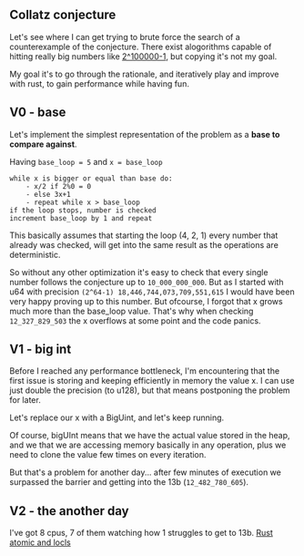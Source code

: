## Collatz conjecture

Let's see where I can get trying to brute force the search of a counterexample of the conjecture. There exist alogorithms capable of hitting really big numbers like [2^100000-1](https://ieeexplore.ieee.org/document/8560077), but copying it's not my goal. 

My goal it's to go through the rationale, and iteratively play and improve with rust, to gain performance while having fun.

## V0 - base

Let's implement the simplest representation of the problem as a **base to compare against**.

Having `base_loop = 5` and `x = base_loop`
```
while x is bigger or equal than base do:
    - x/2 if 2%0 = 0
    - else 3x+1 
    - repeat while x > base_loop
if the loop stops, number is checked
increment base_loop by 1 and repeat
```
This basically assumes that starting the loop (4, 2, 1) every number that already was checked, will get into the same result as the operations are deterministic.

So without any other optimization it's easy to check that every single number follows the conjecture up to `10_000_000_000`. But as I started with u64 with precision `(2^64-1) 18,446,744,073,709,551,615` I would have been very happy proving up to this number. But ofcourse, I forgot that x grows much more than the base_loop value.
That's why when checking `12_327_829_503` the x overflows at some point and the code panics.

## V1 - big int

Before I reached any performance bottleneck, I'm encountering that the first issue is storing and keeping efficiently in memory the value x.
I can use just double the precision (to u128), but that means postponing the problem for later.

Let's replace our x with a BigUint, and let's keep running.

Of course, bigUInt means that we have the actual value stored in the heap, 
and we that we are accessing memory basically in any operation, plus we need to clone the value few times on every iteration.

But that's a problem for another day... after few minutes of execution we surpassed the barrier and getting into the 13b (`12_482_780_605`).

## V2 - the another day

I've got 8 cpus, 7 of them watching how 1 struggles to get to 13b. [Rust atomic and locls](https://www.youtube.com/watch?v=99Qzpv325yI)
